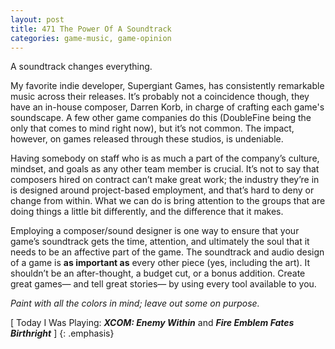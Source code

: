 ```yaml
---
layout: post
title: 471 The Power Of A Soundtrack
categories: game-music, game-opinion
---
```

A soundtrack changes everything.

My favorite indie developer, Supergiant Games, has consistently remarkable music across their releases.  It’s probably not a coincidence though, they have an in-house composer, Darren Korb, in charge of crafting each game's soundscape. A few other game companies do this (DoubleFine being the only that comes to mind right now), but it’s not common. The impact, however, on games released through these studios, is undeniable.

Having somebody on staff who is as much a part of the company’s culture, mindset, and goals as any other team member is crucial.  It’s not to say that composers hired on contract can’t make great work; the industry they’re in is designed around project-based employment, and that’s hard to deny or change from within. What we can do is bring attention to the groups that are doing things a little bit differently, and the difference that it makes.

Employing a composer/sound designer is one way to ensure that your game’s soundtrack gets the time, attention, and ultimately the soul that it needs to be an affective part of the game. The soundtrack and audio design of a game is **as important as** every other piece (yes, including the art).  It shouldn’t be an after-thought, a budget cut, or a bonus addition.  Create great games— and tell great stories— by using every tool available to you.

*Paint with all the colors in mind; leave out some on purpose.*

[ Today I Was Playing: ***XCOM: Enemy Within*** and ***Fire Emblem Fates Birthright*** ]
{: .emphasis}